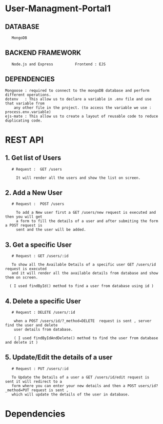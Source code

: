 # User-Managment-Portal1

## DATABASE
       MongoDB
## BACKEND FRAMEWORK
       Node.js and Express          Frontend : EJS
       
## DEPENDENCIES
    Mongoose : required to connect to the mongoDB database and perform different operations.
    dotenv   : This allow us to declare a variable in .env file and use that variable from
        any other file in the project. (to access the variable we use : process.env.variable)
    ejs-mate : This allow us to create a layout of reusable code to reduce duplicating code.


# REST API
  
 ## 1. Get list of Users
       # Request :  GET /users
       
         It will render all the users and show the list on screen.
         
 ## 2. Add a New User
       # Request :  POST /users
       
         To add a New user first a GET /users/new request is executed and then you will get 
         a form to fill the details of a user and after submiting the form a POST request is 
         sent and the user will be added. 
         
 ## 3. Get a specific User
       # Request : GET /users/:id
       
       To show all the Available Details of a specific user GET /users/id request is executed 
       and it will render all the available details from database and show them on screen.
      
      ( I used findById() method to find a user from database using id )
 
 ## 4. Delete a specific User 
       # Request : DELETE /users/:id
       
        when a POST /users/id/?_method=DELETE  request is sent , server find the user and delete
        user details from database.
        
        ( I used findByIdAndDelete() method to find the user from database and delete it )
       
 
 ## 5. Update/Edit the details of a user
       # Request : PUT /users/:id
       
       To Update the Details of a user a GET /users/id/edit request is sent it will redirect to a 
       form where you can enter your new details and then a POST users/id?_method=PUT request is sent ,
       which will update the details of the user in database.
 
 # Dependencies
